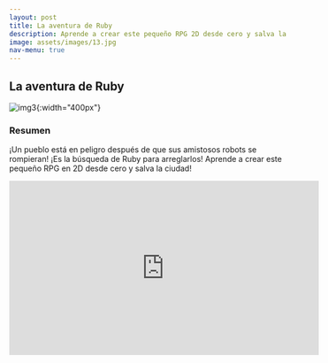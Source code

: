 ```yaml
---
layout: post
title: La aventura de Ruby
description: Aprende a crear este pequeño RPG 2D desde cero y salva la ciudad!
image: assets/images/13.jpg
nav-menu: true
---
```


<!-- Main -->


<!-- One -->
## La aventura de Ruby
![img3](https://connect-prd-cdn.unity.com/20190729/learn/images/5423bf67-b96a-4949-9a69-10065711ae7b_2DBeginner1080.png "La aventura de Ruby"){:width="400px"}

### Resumen
<p>
¡Un pueblo está en peligro después de que sus amistosos robots se rompieran! ¡Es la búsqueda de Ruby para arreglarlos!
Aprende a crear este pequeño RPG en 2D desde cero y salva la ciudad!</p>

<iframe width="560" height="315" src="https://www.youtube.com/embed/pIvCv4qfaXc" frameborder="0" allow="accelerometer; autoplay; encrypted-media; gyroscope; picture-in-picture" allowfullscreen></iframe>
